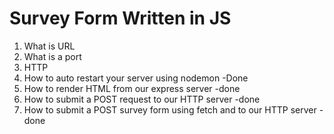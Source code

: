 # Survey Form Written in JS

1. What is URL
2. What is a port
3. HTTP
4. How to auto restart your server using nodemon -Done
5. How to render HTML from our express server -done
6. How to submit a POST request to our HTTP server -done
7. How to submit a POST survey form using fetch and to our HTTP server -done
